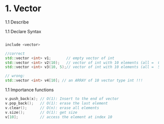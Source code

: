 # 1. Vector 

1.1 Describe 

1.1 Declare Syntax 

```c++

include <vector>

//correct
std::vector <int> v1;       // empty vector of int
std::vector <int> v2(10);   // vector of int with 10 elements (all =  0) 
std::vector <int> v3(10, 5);// vector of int with 10 elements (all =  5) 

// wrong:
std::vector <int> v4[10]; // an ARRAY of 10 vector type int !!!

```
1.1 Importance functions

```c++
v.push_back(x); // O(1): Insert to the end of vector
v.pop_back();   // O(1): erase the last element 
v.clear();      // O(n): erase all elements 
v.size();       // O(1): get size
v[10];          // access the element at index 10

```